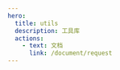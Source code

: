 ```yaml
---
hero:
  title: utils
  description: 工具库
  actions:
    - text: 文档
      link: /document/request
---
```

